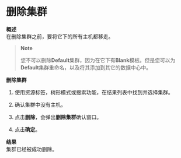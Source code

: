 # 删除集群

**概述**<br/>
在删除集群之前，要将它下的所有主机都移走。

> **Note**
>
> 您不可以删除**Default**集群，因为在它下有**Blank**模板。但是您可以为**Default**集群重命名，以及将其添加到其它的数据中心中。

**删除集群**

1. 使用资源标签，树形模式或搜索功能，在结果列表中找到并选择集群。

2. 确认集群中没有主机。

3. 点击**删除**，会弹出**删除集群**确认窗口。

4. 点击**确定**。

**结果**<br/>
集群已经被成功删除。

